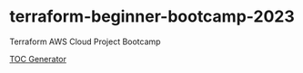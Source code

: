 # terraform-beginner-bootcamp-2023

Terraform AWS Cloud Project Bootcamp

[TOC Generator](https://ecotrust-canada.github.io/markdown-toc/)
